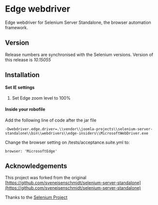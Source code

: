 # Edge webdriver

Edge webdriver for Selenium Server Standalone, the browser automation framework.

## Version
Release numbers are synchronised with the Selenium versions.
Version of this release is *10.15055*

## Installation

#### Set IE settings

1. Set Edge zoom level to 100%

#### Inside your robofile

Add the following line of code after the jar file

```
-Dwebdriver.edge.driver=.\\vendor\\joomla-projects\\selenium-server-standalone\\bin\\webdrivers\\edge-insiders\\MicrosoftWebDriver.exe
```

Change the browser setting on /tests/acceptance.suite.yml to:
```
browser: 'MicrosoftEdge'
```

## Acknowledgements
This project was forked from the original [https://github.com/sveneisenschmidt/selenium-server-standalone](https://github.com/sveneisenschmidt/selenium-server-standalone)

Thanks to the [Selenium Project](http://docs.seleniumhq.org/)
